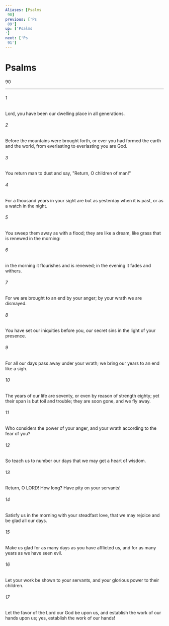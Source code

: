 ```yaml
---
Aliases: [Psalms 90]
previous: ['Ps 89']
up: ['Psalms']
next: ['Ps 91']
---
```

# Psalms 90

***
 

###### 1 
Lord, you have been our dwelling place  in all generations.   

###### 2 
Before the mountains were brought forth,  or ever you had formed the earth and the world,  from everlasting to everlasting you are God.  

###### 3 
You return man to dust  and say, "Return, O children of man!"   

###### 4 
For a thousand years in your sight  are but as yesterday when it is past,  or as a watch in the night.  

###### 5 
You sweep them away as with a flood; they are like a dream,  like grass that is renewed in the morning:   

###### 6 
in the morning it flourishes and is renewed;  in the evening it fades and withers.  

###### 7 
For we are brought to an end by your anger;  by your wrath we are dismayed.   

###### 8 
You have set our iniquities before you,  our secret sins in the light of your presence.  

###### 9 
For all our days pass away under your wrath;  we bring our years to an end like a sigh.   

###### 10 
The years of our life are seventy,  or even by reason of strength eighty;  yet their span is but toil and trouble;  they are soon gone, and we fly away.   

###### 11 
Who considers the power of your anger,  and your wrath according to the fear of you?  

###### 12 
So teach us to number our days  that we may get a heart of wisdom.   

###### 13 
Return, O LORD! How long?  Have pity on your servants!   

###### 14 
Satisfy us in the morning with your steadfast love,  that we may rejoice and be glad all our days.   

###### 15 
Make us glad for as many days as you have afflicted us,  and for as many years as we have seen evil.   

###### 16 
Let your work be shown to your servants,  and your glorious power to their children.   

###### 17 
Let the favor of the Lord our God be upon us,  and establish the work of our hands upon us;  yes, establish the work of our hands!
